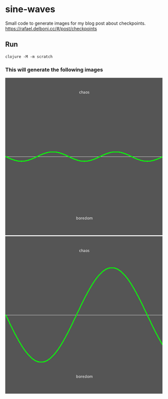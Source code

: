 # sine-waves
Small code to generate images for my blog post about checkpoints.  
https://rafael.delboni.cc/#/post/checkpoints

## Run 
```clj
clojure -M -m scratch
```

### This will generate the following images
![ideal-sine-wave](ideal-sine-wave.png)
![sine-wave](sine-wave.png)
